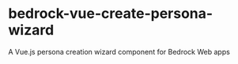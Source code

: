 # bedrock-vue-create-persona-wizard
A Vue.js persona creation wizard component for Bedrock Web apps
